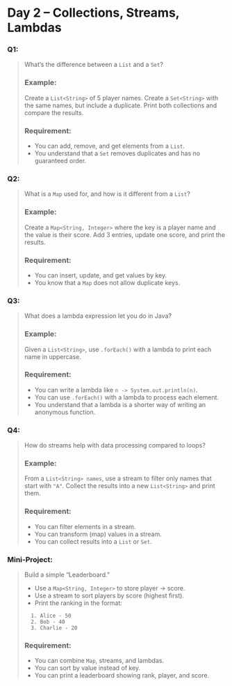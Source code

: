 # Day 2 – Collections, Streams, Lambdas

### Q1: 
> What’s the difference between a `List` and a `Set`?
> ### Example:
> Create a `List<String>` of 5 player names. Create a `Set<String>` with the same names, but include a duplicate. Print both collections and compare the results.
> ### Requirement:
> - You can add, remove, and get elements from a `List`.
> - You understand that a `Set` removes duplicates and has no guaranteed order.

### Q2: 
> What is a `Map` used for, and how is it different from a `List`?
> ### Example:
> Create a `Map<String, Integer>` where the key is a player name and the value is their score. Add 3 entries, update one score, and print the results.
> ### Requirement:
> - You can insert, update, and get values by key.
> - You know that a `Map` does not allow duplicate keys.

### Q3: 
> What does a lambda expression let you do in Java?
> ### Example:
> Given a `List<String>`, use `.forEach()` with a lambda to print each name in uppercase.
> ### Requirement:
> - You can write a lambda like `n -> System.out.println(n)`.
> - You can use `.forEach()` with a lambda to process each element.
> - You understand that a lambda is a shorter way of writing an anonymous function.

### Q4: 
> How do streams help with data processing compared to loops?
> ### Example: 
> From a `List<String> names`, use a stream to filter only names that start with `"A"`. Collect the results into a new `List<String>` and print them.
> ### Requirement:
> - You can filter elements in a stream.
> - You can transform (map) values in a stream.
> - You can collect results into a `List` or `Set`.

### Mini-Project:
> Build a simple “Leaderboard.”
> - Use a `Map<String, Integer>` to store player → score.
> - Use a stream to sort players by score (highest first).
> - Print the ranking in the format:
> ```
>   1. Alice - 50
>   2. Bob - 40
>   3. Charlie - 20
>   ```
> ### Requirement:
> - You can combine `Map`, streams, and lambdas.
> - You can sort by value instead of key.
> - You can print a leaderboard showing rank, player, and score.
